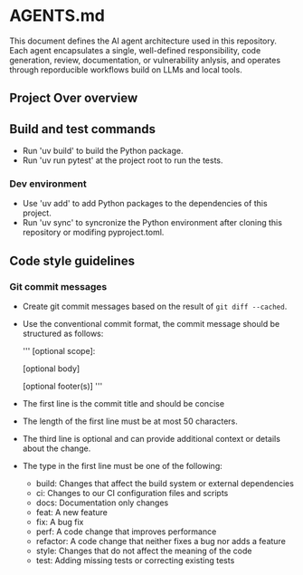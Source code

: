 # AGENTS.md

This document defines the AI agent architecture used in this repository.
Each agent encapsulates a single, well-defined responsibility,
code generation, review, documentation, or vulnerability anlysis,
and operates through reporducible workflows build on LLMs and local tools.

## Project Over overview

## Build and test commands

- Run 'uv build' to build the Python package.
- Run 'uv run pytest' at the project root to run the tests.

### Dev environment

- Use 'uv add' to add Python packages to the dependencies of this project.
- Run 'uv sync' to syncronize the Python environment after
  cloning this repository or modifing pyproject.toml.

## Code style guidelines

### Git commit messages

- Create git commit messages based on the result of `git diff --cached`.
- Use the conventional commit format, the commit message should be structured as follows:

  '''
  <type>[optional scope]: <description>

  [optional body]

  [optional footer(s)]
  '''

- The first line is the commit title and should be concise
- The length of the first line must be at most 50 characters.
- The third line is optional and can provide additional context or details about the change.
- The type in the first line must be one of the following:
  - build: Changes that affect the build system or external dependencies
  - ci: Changes to our CI configuration files and scripts
  - docs: Documentation only changes
  - feat: A new feature
  - fix: A bug fix
  - perf: A code change that improves performance
  - refactor: A code change that neither fixes a bug nor adds a feature
  - style: Changes that do not affect the meaning of the code
  - test: Adding missing tests or correcting existing tests
